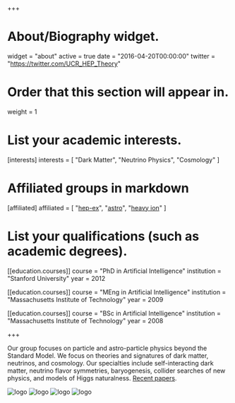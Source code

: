 +++
# About/Biography widget.
widget = "about"
active = true
date = "2016-04-20T00:00:00"
twitter = "https://twitter.com/UCR_HEP_Theory"

# Order that this section will appear in.
weight = 1

# List your academic interests.
[interests]
  interests = [
    "Dark Matter",
    "Neutrino Physics",
    "Cosmology"
  ]

# Affiliated groups in markdown
[affiliated]
  affiliated = [
    "[hep-ex](http://www.physics.ucr.edu/research/particle.html)",
    "[astro](http://astro.ucr.edu/research/areas/)",
    "[heavy ion](http://www.physics.ucr.edu/research/heavyion.html)"
    ]

# List your qualifications (such as academic degrees).
[[education.courses]]
  course = "PhD in Artificial Intelligence"
  institution = "Stanford University"
  year = 2012

[[education.courses]]
  course = "MEng in Artificial Intelligence"
  institution = "Massachusetts Institute of Technology"
  year = 2009

[[education.courses]]
  course = "BSc in Artificial Intelligence"
  institution = "Massachusetts Institute of Technology"
  year = 2008

+++

<!-- # Biography -->

Our group focuses on particle and astro-particle physics beyond the Standard Model. We focus on theories and signatures of dark matter, neutrinos, and cosmology. Our specialties include self-interacting dark matter, neutrino flavor symmetries, baryogenesis, collider searches of new physics, and models of Higgs naturalness. [Recent papers](http://inspirehep.net/search?ln=en&ln=en&p=%28riverside+or+UCR+or+UCRHEP%29+AND+%28hep-ph+or+astro-ph%29+OR+%28yanou+cui+or+haibo+yu+or+philip+tanedo+or+ernest+ma+or+jose+wudka%29&of=hb&action_search=Search&sf=earliestdate&so=d&rm=&rg=25&sc=0).

![logo](./img/logos/UCR.png) ![logo](./img/logos/uc_seal_lock-up_blue_cmyk.png) ![logo](./img/logos/NASA.png)  ![logo](./img/logos/US-DeptOfEnergy-Seal.png)
